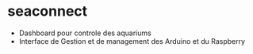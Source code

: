 # seaconnect

- Dashboard pour controle des aquariums
- Interface de Gestion et de management des Arduino et du Raspberry